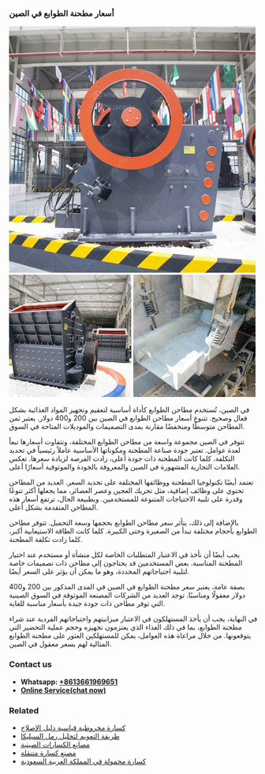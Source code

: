 <h3>أسعار مطحنة الطوابع في الصين</h3><img src='1701746482.jpg' alt=''><p>في الصين، تُستخدم مطاحن الطوابع كأداة أساسية لتعقيم وتجهيز المواد الغذائية بشكل فعال وصحيح. تتنوع أسعار مطاحن الطوابع في الصين بين 200 و400 دولار. يعتبر ثمن المطاحن متوسطًا ومنخفضًا مقارنة بمدى التصميمات والموديلات المتاحة في السوق.</p><p>تتوفر في الصين مجموعة واسعة من مطاحن الطوابع المختلفة، وتتفاوت أسعارها تبعاً لعدة عوامل. تعتبر جودة صناعة المطحنة ومكوناتها الأساسية عاملاً رئيسياً في تحديد التكلفة. كلما كانت المطحنة ذات جودة أعلى، زادت الفرصة لزيادة سعرها. تعكس العلامات التجارية المشهورة في الصين والمعروفة بالجودة والموثوقية أسعارًا أعلى.</p><p>تعتمد أيضًا تكنولوجيا المطحنة ووظائفها المختلفة على تحديد السعر. العديد من المطاحن تحتوي على وظائف إضافية، مثل تحريك العجين وعصر العصائر، مما يجعلها أكثر تنوعًا وقدرة على تلبية الاحتياجات المتنوعة للمستخدمين. وبطبيعة الحال، ترتفع أسعار هذه المطاحن المتقدمة بشكل أعلى.</p><p>بالإضافة إلى ذلك، يتأثر سعر مطاحن الطوابع بحجمها وسعة التحميل. تتوفر مطاحن الطوابع بأحجام مختلفة تبدأ من الصغيرة وحتى الكبيرة. كلما كانت الطاقة الاستيعابية أكبر، كلما زادت تكلفة المطحنة.</p><p>يجب أيضًا أن نأخذ في الاعتبار المتطلبات الخاصة لكل منشأة أو مستخدم عند اختيار المطحنة المناسبة. بعض المستخدمين قد يحتاجون إلى مطاحن ذات تصميمات خاصة لتلبية احتياجاتهم المحددة، وهو ما يمكن أن يؤثر على السعر أيضًا.</p><p>بصفة عامة، يعتبر سعر مطحنة الطوابع في الصين في المدى المذكور بين 200 و400 دولار معقولًا ومناسبًا. توجد العديد من الشركات المصنعة الموثوقة في السوق الصينية التي توفر مطاحن ذات جودة جيدة بأسعار مناسبة للغاية.</p><p>في النهاية، يجب أن يأخذ المستهلكون في الاعتبار ميزانيتهم واحتياجاتهم الفردية عند شراء مطحنة الطوابع، بما في ذلك الغذاء الذي يعتزمون تجهيزه وحجم عملية التحضير التي يتوقعونها. من خلال مراعاة هذه العوامل، يمكن للمستهلكين العثور على مطحنة الطوابع المثالية لهم بسعر معقول في الصين.</p><h3>Contact us</h3><ul><li><strong>Whatsapp:&nbsp;<a href="https://wa.me/8613661969651">+8613661969651</a></strong></li><li><a href="https://swt.shibang-china.com/?git&amp;zhl&amp;أسعار مطحنة الطوابع في الصين"><strong>Online Service(chat now)</strong></a></li></ul><h3>Related</h3><ul><li><a href='كسارة مخروطية قياسية دليل الإصلاح.md'>كسارة مخروطية قياسية دليل الإصلاح</a></li><li><a href='طريقة التعويم لتحليل رمل السيليكا.md'>طريقة التعويم لتحليل رمل السيليكا</a></li><li><a href='مصانع الكسارات الصينية.md'>مصانع الكسارات الصينية</a></li><li><a href='مصنع كسارة متنقلة.md'>مصنع كسارة متنقلة</a></li><li><a href='كسارة محمولة في المملكة العربية السعودية.md'>كسارة محمولة في المملكة العربية السعودية</a></li></ul>
